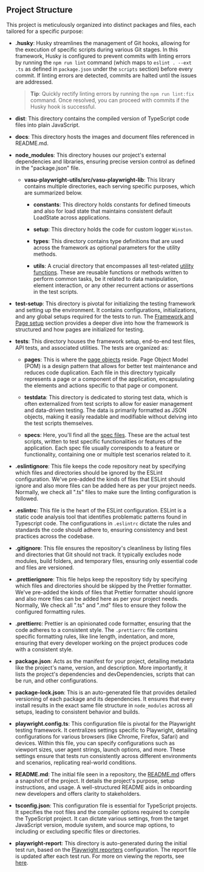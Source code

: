 ## Project Structure

This project is meticulously organized into distinct packages and files, each tailored for a specific purpose:

- **.husky**: Husky streamlines the management of Git hooks, allowing for the execution of specific scripts during various Git stages. In this framework, Husky is configured to prevent commits with linting errors by running the `npm run lint` command (which maps to `eslint . --ext .ts` as defined in `package.json` under the `scripts` section) before every commit. If linting errors are detected, commits are halted until the issues are addressed.

  > **Tip**: Quickly rectify linting errors by running the `npm run lint:fix` command. Once resolved, you can proceed with commits if the Husky hook is successful.

- **dist**: This directory contains the compiled version of TypeScript code files into plain JavaScript.

- **docs**: This directory hosts the images and document files referenced in README.md.

- **node_modules**: This directory houses our project's external dependencies and libraries, ensuring precise version control as defined in the "package.json" file.

  - **vasu-playwright-utils/src/vasu-playwright-lib**: This library contains multiple directories, each serving specific purposes, which are summarized below.

    - **constants**: This directory holds constants for defined timeouts and also for load state that maintains consistent default LoadState across applications.

    - **setup**: This directory holds the code for custom logger `Winston`.

    - **types**: This directory contains type definitions that are used across the framework as optional parameters for the utility methods.

    - **utils**: A crucial directory that encompasses all test-related [utility functions](Utilities.md). These are reusable functions or methods written to perform common tasks, be it related to data manipulation, element interaction, or any other recurrent actions or assertions in the test scripts.

- **test-setup**: This directory is pivotal for initializing the testing framework and setting up the environment. It contains configurations, initializations, and any global setups required for the tests to run. The [Framework and Page setup](FrameworkSetup.md) section provides a deeper dive into how the framework is structured and how pages are initialized for testing.

- **tests**: This directory houses the framework setup, end-to-end test files, API tests, and associated utilities. The tests are organized as:

  - **pages**: This is where the [page objects](../README.md#page-objects) reside. Page Object Model (POM) is a design pattern that allows for better test maintenance and reduces code duplication. Each file in this directory typically represents a page or a component of the application, encapsulating the elements and actions specific to that page or component.

  - **testdata**: This directory is dedicated to storing test data, which is often externalized from test scripts to allow for easier management and data-driven testing. The data is primarily formatted as JSON objects, making it easily readable and modifiable without delving into the test scripts themselves.

  - **specs**: Here, you'll find all the [spec files](../README.md#writing-tests-in-a-spec-file). These are the actual test scripts, written to test specific functionalities or features of the application. Each spec file usually corresponds to a feature or functionality, containing one or multiple test scenarios related to it.

- **.eslintignore**: This file keeps the code repository neat by specifying which files and directories should be ignored by the ESLint configuration. We've pre-added the kinds of files that ESLint should ignore and also more files can be added here as per your project needs. Normally, we check all ".ts" files to make sure the linting configuration is followed.

- **.eslintrc**: This file is the heart of the ESLint configuration. ESLint is a static code analysis tool that identifies problematic patterns found in Typescript code. The configurations in `.eslintrc` dictate the rules and standards the code should adhere to, ensuring consistency and best practices across the codebase.

- **.gitignore**: This file ensures the repository's cleanliness by listing files and directories that Git should not track. It typically excludes node modules, build folders, and temporary files, ensuring only essential code and files are versioned.

- **.prettierignore**: This file helps keep the repository tidy by specifying which files and directories should be skipped by the Prettier formatter. We've pre-added the kinds of files that Prettier formatter should ignore and also more files can be added here as per your project needs. Normally, We check all ".ts" and ".md" files to ensure they follow the configured formatting rules.

- **.prettierrc**: Prettier is an opinionated code formatter, ensuring that the code adheres to a consistent style. The `.prettierrc` file contains specific formatting rules, like line length, indentation, and more, ensuring that every developer working on the project produces code with a consistent style.

- **package.json**: Acts as the manifest for your project, detailing metadata like the project's name, version, and description. More importantly, it lists the project's dependencies and devDependencies, scripts that can be run, and other configurations.
- **package-lock.json**: This is an auto-generated file that provides detailed versioning of each package and its dependencies. It ensures that every install results in the exact same file structure in `node_modules` across all setups, leading to consistent behavior and builds.

- **playwright.config.ts**: This configuration file is pivotal for the Playwright testing framework. It centralizes settings specific to Playwright, detailing configurations for various browsers (like Chrome, Firefox, Safari) and devices. Within this file, you can specify configurations such as viewport sizes, user agent strings, launch options, and more. These settings ensure that tests run consistently across different environments and scenarios, replicating real-world conditions.

- **README.md**: The initial file seen in a repository, the [README.md](../README.md) offers a snapshot of the project. It details the project's purpose, setup instructions, and usage. A well-structured README aids in onboarding new developers and offers clarity to stakeholders.

- **tsconfig.json**: This configuration file is essential for TypeScript projects. It specifies the root files and the compiler options required to compile the TypeScript project. It can dictate various settings, from the target JavaScript version, module system, and source map options, to including or excluding specific files or directories.

- **playwright-report**: This directory is auto-generated during the initial test run, based on the [Playwright reporters](https://playwright.dev/docs/test-reporters) configuration. The report file is updated after each test run. For more on viewing the reports, see [here](../README.md#report-generation-and-viewing).
